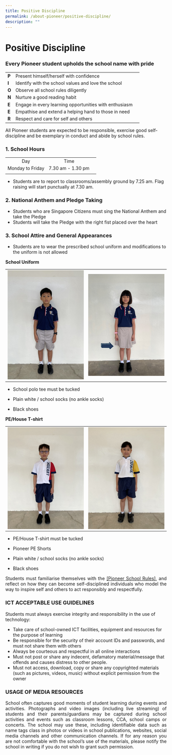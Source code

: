 ```yaml
---
title: Positive Discipline
permalink: /about-pioneer/positive-discipline/
description: ""
---
```

# Positive Discipline
### Every Pioneer student upholds the school name with pride

|   |                                                        |   |
|---|--------------------------------------------------------|---|
| **P** | Present himself/herself with confidence                |   |
| **I** | Identify with the school values and love the school    |   |
| **O** | Observe all school rules diligently                    |   |
| **N** | Nurture a good reading habit                           |   |
| **E** | Engage in every learning opportunities with enthusiasm |   |
| **E** | Empathise and extend a helping hand to those in need   |   |
| **R** | Respect and care for self and others                   |   |

All Pioneer students are expected to be responsible, exercise good self-discipline and be exemplary in conduct and abide by school rules.

### 1. School Hours

|   |                                                        |   |
|:----------------:|:-----------------:|---|
| Day |Time|   |
| Monday to Friday | 7.30 am - 1.30 pm |   |
|   |                                                        |   |

* Students are to report to classrooms/assembly ground by 7.25 am. Flag raising will start punctually at 7.30 am.

### 2. National Anthem and Pledge Taking

* Students who are Singapore Citizens must sing the National Anthem and take the Pledge
* Students will take the Pledge with the right fist placed over the heart

### 3. School Attire and General Appearances
* Students are to wear the prescribed school uniform and modifications to the uniform is not allowed

**School Uniform**

<table>
<tbody>
<tr>
<td><img src="/images/Uniform Boy Front 1_2.jpg" style="width:270px"></td>
<td><img src="/images/uniform student_arrow.jpg" style="width:270px"></td>
</tr>
</tbody>
</table>

* School polo tee must be tucked

* Plain white / school socks
(no ankle socks)

* Black shoes

**PE/House T-shirt**

<table>
<tbody>
<tr>
<td><img src="/images/PE Boy A Front 1.jpg"></td>
<td><img src="/images/PE Girl A Front 1.jpg"></td>
</tr>
</tbody>
</table>

* PE/House T-shirt must be tucked

* Pioneer PE Shorts

* Plain white / school socks
(no ankle socks)

* Black shoes

<P align="Justify">Students must familiarise themselves with the <a href="/files/School Rules.pdf">[Pioneer School Rules]</a>, and reflect on how they can become self-disciplined individuals who model the way to inspire self and others to act responsibly and respectfully.</P>

### ICT ACCEPTABLE USE GUIDELINES

Students must always exercise integrity and responsibility in the use of technology:

* Take care of school-owned ICT facilities, equipment and resources for the purpose of learning
* Be responsible for the security of their account IDs and passwords, and must not share them with others
* Always be courteous and respectful in all online interactions
* Must not post or share any indecent, defamatory material/message that offends and causes distress to other people.
* Must not access, download, copy or share any copyrighted materials (such as pictures, videos, music) without explicit permission from the owner

### USAGE OF MEDIA RESOURCES
<P align="Justify">School often captures good moments of student learning during events and activities. Photographs and video images (including live streaming) of students and their parents/guardians may be captured during school activities and events such as classroom lessons, CCA, school camps or concerts. The school may use these, including identifiable data such as name tags class in photos or videos in school publications, websites, social media channels and other communication channels. If for any reason you are not comfortable with the school’s use of the materials, please notify the school in writing if you do not wish to grant such permission.</P>